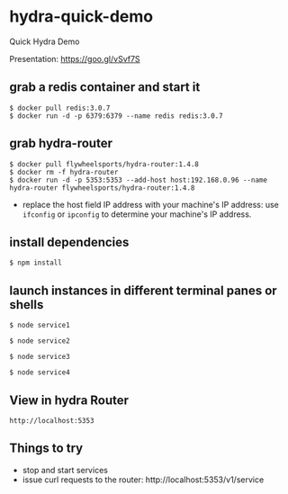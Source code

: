 # hydra-quick-demo
Quick Hydra Demo

Presentation: https://goo.gl/vSvf7S

## grab a redis container and start it

```shell
$ docker pull redis:3.0.7
$ docker run -d -p 6379:6379 --name redis redis:3.0.7
```

## grab hydra-router

```shell
$ docker pull flywheelsports/hydra-router:1.4.8
$ docker rm -f hydra-router
$ docker run -d -p 5353:5353 --add-host host:192.168.0.96 --name hydra-router flywheelsports/hydra-router:1.4.8
```

* replace the host field IP address with your machine's IP address: use `ifconfig` or `ipconfig` to determine your machine's IP address.

## install dependencies

```shell
$ npm install
```

## launch instances in different terminal panes or shells

```shell
$ node service1
```

```shell
$ node service2
```

```shell
$ node service3
```

```shell
$ node service4
```

## View in hydra Router

```
http://localhost:5353
```

## Things to try

* stop and start services
* issue curl requests to the router: http://localhost:5353/v1/service


